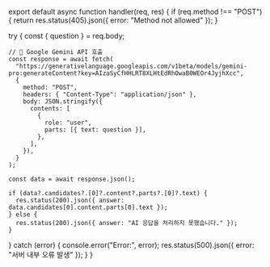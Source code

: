 export default async function handler(req, res) {
  if (req.method !== "POST") {
    return res.status(405).json({ error: "Method not allowed" });
  }

  try {
    const { question } = req.body;

    // 🔑 Google Gemini API 호출
    const response = await fetch(
      "https://generativelanguage.googleapis.com/v1beta/models/gemini-pro:generateContent?key=AIzaSyCfHHLRT8XLHtEdRhOwaB0WEOr4JyjhXcc",
      {
        method: "POST",
        headers: { "Content-Type": "application/json" },
        body: JSON.stringify({
          contents: [
            {
              role: "user",
              parts: [{ text: question }],
            },
          ],
        }),
      }
    );

    const data = await response.json();

    if (data?.candidates?.[0]?.content?.parts?.[0]?.text) {
      res.status(200).json({ answer: data.candidates[0].content.parts[0].text });
    } else {
      res.status(200).json({ answer: "AI 응답을 처리하지 못했습니다." });
    }
  } catch (error) {
    console.error("Error:", error);
    res.status(500).json({ error: "서버 내부 오류 발생" });
  }
}
